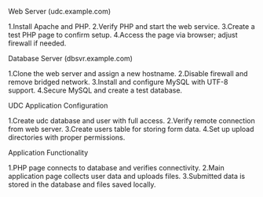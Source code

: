 Web Server (udc.example.com)

1.Install Apache and PHP.
2.Verify PHP and start the web service.
3.Create a test PHP page to confirm setup.
4.Access the page via browser; adjust firewall if needed.

Database Server (dbsvr.example.com)

1.Clone the web server and assign a new hostname.
2.Disable firewall and remove bridged network.
3.Install and configure MySQL with UTF-8 support.
4.Secure MySQL and create a test database.

UDC Application Configuration

1.Create udc database and user with full access.
2.Verify remote connection from web server.
3.Create users table for storing form data.
4.Set up upload directories with proper permissions.

Application Functionality

1.PHP page connects to database and verifies connectivity.
2.Main application page collects user data and uploads files.
3.Submitted data is stored in the database and files saved locally.

